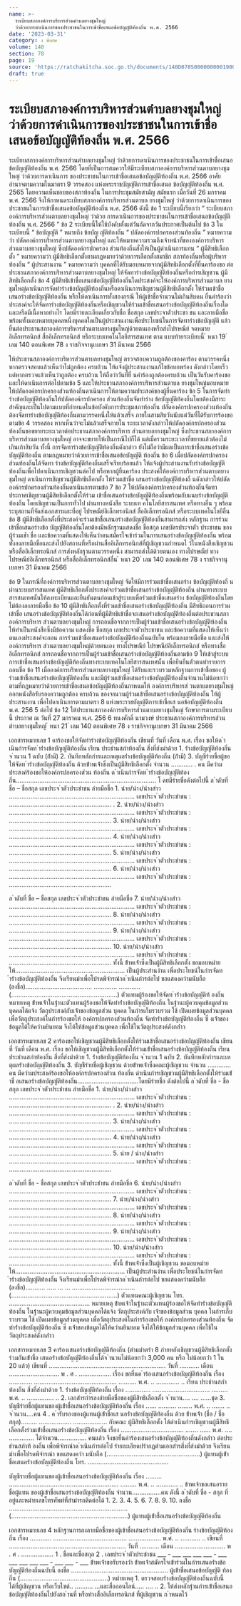```yaml
---
name: >-
  ระเบียบสภาองค์การบริหารส่วนตำบลยางชุมใหญ่
  ว่าด้วยการดำเนินการของประชาชนในการเข้าชื่อเสนอข้อบัญญัติท้องถิ่น พ.ศ. 2566
date: '2023-03-31'
category: ง พิเศษ
volume: 140
section: 78
page: 19
source: 'https://ratchakitcha.soc.go.th/documents/140D078S0000000001900.pdf'
draft: true
---
```


# ระเบียบสภาองค์การบริหารส่วนตำบลยางชุมใหญ่ ว่าด้วยการดำเนินการของประชาชนในการเข้าชื่อเสนอข้อบัญญัติท้องถิ่น พ.ศ. 2566

ระเบียบสภาองค์การบริหารส่วนตำบลยางชุมใหญ่ ว่าด้วยการดาเนินการของประชาชนในการเข้าชื่อเสนอข้อบัญญัติท้องถิ่น พ.ศ. 2566 โดยที่เป็นการสมควรให้มีระเบียบสภาองค์การบริหารส่วนตาบลยางชุมใหญ่ ว่าด้วยการดาเนินการ ของประชาชนในการเข้าชื่อเสนอข้อบัญญัติท้องถิ่น พ.ศ. 2566 อาศัยอำนาจตามความในมาตรา 9 วรรคสอง แห่งพระราชบัญญัติการเข้าชื่อเสนอ ข้อบัญญัติท้องถิ่น พ.ศ. 2565 โดยความเห็นชอบของสภาท้องถิ่น ในการประชุมสมัยสามัญ สมัยแรก เมื่อวันที่ 26 มกราคม พ.ศ. 2566 จึงให้กาหนดระเบียบสภาองค์การบริหารส่วนตาบล ยางชุมใหญ่ ว่าด้วยการดาเนินการของประชาชนในการเข้าชื่อเสนอข้อบัญญัติท้องถิ่น พ.ศ. 2566 ดังนี้ ข้อ 1 ระเบียบนี้เรียกว่า “ ระเบียบสภาองค์การบริหารส่วนตาบลยางชุมใหญ่ ว่าด้วย การดาเนินการของประชาชนในการเข้าชื่อเสนอข้อบัญญัติท้องถิ่น พ.ศ. 2566 ” ข้อ 2 ระเบียบนี้ให้ใช้บังคับตั้งแต่วันถัดจากวันประกาศเป็นต้นไป ข้อ 3 ในระเบียบนี้ “ ข้อบัญญัติ ” หมายถึง ข้อบัญ ญัติท้องถิ่น “ ปลัดองค์กรปกครองส่วนท้องถิ่น ” หมายความว่า ปลัดองค์การบริหารส่วนตาบลยางชุมใหญ่ และให้หมายความรวมถึงเจ้าหน้าที่ขององค์การบริหารส่วนตาบลยางชุมใหญ่ ซึ่งปลัดองค์กรปกครอง ส่วนท้องถิ่นสั่งให้เป็นผู้ดำเนินการแทน “ ผู้มีสิทธิเลือกตั้ง ” หมายความว่า ผู้มีสิทธิเลือกตั้งตามกฎหมายว่าด้วยการเลือกตั้งสมาชิก สภาท้องถิ่นหรือผู้บริหารท้องถิ่น “ ผู้ประสานงาน ” หมายความว่า บุคคลที่ได้รับมอบหมายจากผู้มีสิทธิเลือกตั้งที่ยื่นคาร้องขอ ต่อประธานสภาองค์การบริหารส่วนตาบลยางชุมใหญ่ ให้จัดทาร่างข้อบัญญัติท้องถิ่นหรือกำรเชิญชวน ผู้มีสิทธิเลือกตั้ง ข้อ 4 ผู้มีสิทธิเข้าชื่อเสนอข้อบัญญัติท้องถิ่นใดประสงค์จะให้องค์การบริหารส่วนตาบล ยางชุมใหญ่ดาเนินการจัดทำร่างข้อบัญญัติท้องถิ่นหรือดาเนินการเชิญชวนผู้มีสิทธิเลือกตั้ง ให้ร่วมเข้าชื่อ เสนอร่างข้อบัญญัติท้องถิ่น หรือให้ดาเนินการทั้งสองกรณี ให้ผู้เข้าชื่อจำนวนไม่เกินสิบคน ยื่นคำร้องว่า ประสงค์จะให้จัดทาร่างข้อบัญญัติท้องถิ่นหรือเชิญชวนให้ร่วมเข้าชื่อเสนอร่างข้อบัญญัติท้องถิ่นเรื่องใด และหรือมีเนื้อหาอย่างไร โดยมีรายละเอียดเกี่ยวกับชื่อ ชื่อสกุล เลขประจาตัวประชา ชน และลายมือชื่อ พร้อมทั้งมอบหมายบุคคลหนึ่งบุคคลใดเป็นผู้ประสานงานเพื่อประโยชน์ในการจัดทาร่างข้อบัญญัติ แล้วยื่นต่อประธานสภาองค์การบริหารส่วนตาบลยางชุมใหญ่ด้วยตนเองหรือส่งไปรษณีย์ จดหมาย อิเล็กทรอนิกส์ สื่ออิเล็กทรอนิกส์ หรือระบบเทคโนโลยีสารสนเทศ ตาม แบบท้ายระเบียบนี้ ้ หนา 19 ่ เลม 140 ตอนพิเศษ 78 ง ราชกิจจานุเบกษา 31 มีนาคม 2566

ให้ประธานสภาองค์การบริหารส่วนตาบลยางชุมใหญ่ ตรวจสอบความถูกต้องของคาร้อง ตามวรรคหนึ่ง หากตรวจสอบแล้วเห็นว่าไม่ถูกต้อง ครบถ้วน ให้แจ้งผู้ประสานงานแก้ไขข้อบกพร่อง ดังกล่าวโดยเร็ว แต่หากตรวจแล้วเห็นว่าถูกต้อง ครบถ้วน ให้ถือว่าวันที่ยื่ นคำร้องถูกต้องครบถ้วน เป็นวันรับคาร้องขอและให้ดาเนินการต่อไปตามข้อ 5 และให้ประธานสภาองค์การบริหารส่วนตาบล ยางชุมใหญ่มอบหมายให้ปลัดองค์กรปกครองส่วนท้องถิ่นดาเนินการให้ตามความประสงค์ของผู้ยื่นคาร้อง ข้อ 5 ในการจัดทำร่างข้อบัญญัติท้องถิ่นให้ปลัดองค์กรปกครอง ส่วนท้องถิ่นจัดทำร่าง ข้อบัญญัติท้องถิ่นโดยต้องมีสาระสำคัญและเป็นไปตามแบบที่กำหนดในข้อบังคับการประชุมสภาท้องถิ่น ปลัดองค์กรปกครองส่วนท้องถิ่น ต้องจัดทาร่างข้อบัญญัติท้องถิ่นตามวรรคหนึ่งให้แล้วเสร็จ ภายในสามสิบวันนับแต่วันที่ได้รับการร้องขอตามข้อ 4 วรรคสอง หากเห็นว่าจะไม่แล้วเสร็จภายใน ระยะเวลาดังกล่าวให้ปลัดองค์กรปกครองส่วนท้องถิ่นขอขยายระยะเวลาต่อประธานสภาองค์การบริหาร ส่วนตาบลยางชุมใหญ่ ซึ่งประธานสภาองค์การบริหารส่วนตาบลยางชุมใหญ่ อาจจะขยายให้เป็นกรณีไปก็ได้ แต่เมื่อรวมระยะเวลาที่ขยายแล้วต้องไม่เกินเก้าสิบวัน ทั้งนี้ การจัดทาร่างข้อบัญญัติท้องถิ่นดังกล่าว ยังไม่ถือว่ามีผลเป็นการเข้าชื่อเสนอร่างข้อบัญญัติท้องถิ่น ตามกฎหมายว่าด้วยการเข้าชื่อเสนอข้อบัญญัติ ท้องถิ่น ข้อ 6 เมื่อปลัดองค์กรปกครองส่วนท้องถิ่นได้จัดทา ร่างข้อบัญญัติท้องถิ่นเสร็จเรียบร้อยแล้ว ให้แจ้งผู้ประสานงานรับร่างข้อบัญญัติท้องถิ่นเพื่อไปดาเนินการเชิญชวนต่อไป หรือหากผู้ยื่นคาร้อง ประสงค์ให้องค์การบริหารส่วนตาบลยางชุมใหญ่ ดาเนินการเชิญชวนผู้มีสิทธิเลือกตั้ง ให้ร่วมเข้าชื่อ เสนอร่างข้อบัญญัติท้องถิ่ นดังกล่าวให้ปลัดองค์กรปกครองส่วนท้องถิ่นดาเนินการตามข้อ 7 ข้อ 7 ให้ปลัดองค์กรปกครองส่วนท้องถิ่นจัดทาประกาศเชิญชวนผู้มีสิทธิเลือกตั้งให้ร่วม เข้าชื่อเสนอร่างข้อบัญญัติท้องถิ่นพร้อมกับแนบร่างข้อบัญญัติท้องถิ่น โดยเชิญชวนเป็นการทั่วไป ผ่านทางหนังสือ ระบบเท คโนโลยีสารสนเทศ หรือทางอื่น ๆ พร้อมระบุสถานที่จัดส่งเอกสารและที่อยู่ ไปรษณีย์อิเล็กทรอนิกส์ สื่ออิเล็กทรอนิกส์ หรือระบบเทคโนโลยีอื่น ข้อ 8 ผู้มีสิทธิเลือกตั้งที่ประสงค์จะร่วมเข้าชื่อเสนอร่างข้อบัญญัติท้องถิ่นสามารถส่ง หลักฐาน การร่วมเข้าชื่อเสนอร่างข้อ บัญญัติท้องถิ่นโดยต้องมีหลักฐานแสดงชื่อ ชื่อสกุล เลขบัตรประจาตัว ประชาชน ของผู้ร่วมเข้ำ ชื่อ และข้อความที่แสดงให้เห็นว่าตนสมัครใจเข้าร่วมในการเสนอร่างข้อบัญญัติท้องถิ่น พร้อมทั้งลงลายมือชื่อและส่งไปยังสถานที่หรือผ่านสื่ออิเล็กทรอนิกส์ที่ผู้เชิญชวนกำหนดไ ว้ในหนังสือเชิญชวน หรือสื่ออิเล็กทรอนิกส์ การส่งหลักฐานตามวรรคหนึ่ง สามารถส่งได้ด้วยตนเอง ทางไปรษณีย์ ทางไปรษณีย์อิเล็กทรอนิกส์ หรือสื่ออิเล็กทรอนิกส์อื่น ้ หนา 20 ่ เลม 140 ตอนพิเศษ 78 ง ราชกิจจานุเบกษา 31 มีนาคม 2566

ข้อ 9 ในกรณีที่องค์การบริหารส่วนตาบลยางชุมใหญ่ จัดให้มีการร่วมเข้าชื่อเสนอร่าง ข้อบัญญัติท้องถิ่ นผ่านระบบสารสนเทศ ผู้มีสิทธิเลือกตั้งประสงค์จะร่วมเข้าชื่อเสนอร่างข้อบัญญัติท้องถิ่น ผ่านทางระบบสารสนเทศนั้นให้ลงทะเบียนและยืนยันตนก่อนเข้าสู่ระบบเพื่อร่วมเข้าชื่อเสนอร่าง ข้อบัญญัติท้องถิ่นโดยไม่ต้องลงลายมือชื่อ ข้อ 10 ผู้มีสิทธิเลือกตั้งที่ร่วมเข้าชื่อเสนอร่างข้อบัญญัติท้องถิ่น มีสิทธิถอนการร่วมเข้าชื่อ เสนอร่างข้อบัญญัติท้องถิ่นได้ก่อนที่ผู้มีสิทธิเข้าชื่อจะเสนอร่างข้อบัญญัติท้องถิ่นต่อประธานสภาองค์การบริหาร ส่วนตาบลยางชุมใหญ่ การถอนชื่อจากการเป็นผู้ร่วมเข้าชื่อเสนอร่ำงข้อบัญญัติท้องถิ่น ให้ทำเป็นหนังสือซึ่งมีข้อความ แสดงชื่อ ชื่อสกุล เลขประจาตัวประชาชน และข้อความที่แสดงให้เห็นว่าตนเองประสงค์จะถอน การร่วมเข้าชื่อเสนอร่างข้อบัญญัติท้องถิ่นฉบับใด พร้อมลงลายมือชื่อ และส่งให้องค์การบริหาร ส่วนตาบลยางชุมใหญ่ด้วยตนเอง ทางไปรษณีย์ ไปรษณีย์อิเล็กทรอนิกส์ หรือทางสื่ออิเล็กทรอนิกส์ การถอนชื่อจากการเป็นผู้ร่วมเข้าชื่อเสนอร่างข้อบัญญัติท้องถิ่นตามข้อ 9 ให้เข้าสู่ระบบ การเข้าชื่อเสนอร่างข้อบัญญัติท้องถิ่นทางระบบเทคโนโลยีสารสนเทศนั้น เพื่อยืนยืนตัวตนทำรายการถอนชื่อ ข้อ 11 เมื่อองค์การบริหารส่วนตาบลยางชุมใหญ่ ได้รับและรวบรวมหลักฐานการเข้าชื่อของ ผู้ร่วมเข้าชื่อเสนอร่างข้อบัญญัติท้องถิ่น และมีผู้ร่วมเข้าชื่อเสนอร่างข้อบัญญัติท้องถิ่นจำนวนไม่น้อยกว่า ตามที่กฎหมายว่าด้วยการเข้าชื่อเสนอข้อบัญญัติท้องถิ่นกาหนดให้ องค์การบริหารส่ วนตาบลยางชุมใหญ่ ออกหนังสือรับรองความถูกต้อง ครบถ้วน ของจานวนผู้ร่วมเข้าชื่อเสนอร่างข้อบัญญัติท้องถิ่น ให้ผู้ประสานงาน เพื่อไปดาเนินการตามมาตรา 8 แห่งพระราชบัญญัติการเข้าชื่อเส นอข้อบัญญัติท้องถิ่น พ.ศ. 256 5 ต่อไป ข้อ 12 ให้ประธานสภาองค์การบริหารส่วนตาบลยางชุมใหญ่ รักษาการตามระเบียบนี้ ประกาศ ณ วันที่ 27 มกราคม พ.ศ. 256 6 ทนงศักดิ์ นามวงษ์ ประธานสภาองค์การบริหารส่วนตำบลยางชุมใหญ่ ้ หนา 21 ่ เลม 140 ตอนพิเศษ 78 ง ราชกิจจานุเบกษา 31 มีนาคม 2566

เอกสารหมายเลข 1 คาร้องขอให้จัดทำร่างข้อบัญญัติท้องถิ่น เขียนที่ วันที่ เดือน พ.ศ. เรื่อง ขอให้ด ําเนินกํารจัดท ําร่ํางข้อบัญญัติท้องถิ่น เรียน ประธํานสภําท้องถิ่น สิ่งที่ส่งมําด้วย 1. ร่ํางข้อบัญญัติท้องถิ่น จ ํานวน 1 ฉบับ (ถ้ํามี) 2. บันทึกหลักกํารและเหตุผลร่ํางข้อบัญญัติท้องถิ่น (ถ้ํามี) 3. บัญชีรํายชื่อผู้ขอให้จัดท ําร่ํางข้อบัญญัติท้องถิ่น ด้วยข้ําพเจ้ําซึ่งเป็นผู้มีสิทธิเลือกตั้ง จํานวน ............ . คน มีควํามประสงค์ร้องขอให้องค์กรปกครองส่วน ท้องถิ่น ด ําเนินกํารจัดท ําร่ํางข้อบัญญัติท้องถิ่น.............................................................................. โ ดยมีรํายชื่อดังต่อไปนี้ ล ําดับที่ ชื่อ – ชื่อสกุล เลขประจ ําตัวประชําชน ลํายมือชื่อ 1. นําย/นําง/นํางสําว ...................................................................... เลขประจ ําตัวประชําชน : ......................................................... . 2. นําย/นําง/นํางสําว ...................................................................... เลขประจ ําตัวประชําชน : ......................................................... 3. นําย/นําง/นํางสําว ...................................................................... เลขประจ ําตัวประชําชน : ......................................................... 4. นําย/นําง/นํางสําว ...................................................................... เลขประจ ําตัวประชําชน : ......................................................... 5. นําย/นําง/นํางสําว ...................................................................... เลขประจ ําตัวประชําชน : ......................................................... 6. นําย/นําง/นํางสําว ...................................................................... เลขประจ ําตัวประชําชน : .........................................................

ล ําดับที่ ชื่อ – ชื่อสกุล เลขประจ ําตัวประชําชน ลํายมือชื่อ 7. นําย/นําง/นํางสําว ...................................................................... เลขประจ ําตัวประชําชน : ......................................................... 8. นําย/นําง/นํางสําว ...................................................................... เลขประจ ําตัวประชําชน : ......................................................... 9. นําย/นําง/นํางสําว ...................................................................... เลขประจ ําตัวประชําชน : ......................................................... 10. นําย/นําง/นํางสําว ...................................................................... เลขประจ ําตัวประชําชน : ......................................................... ทั้งนี้ ข้ําพเจ้ําซึ่งเป็นผู้มีสิทธิเลือกตั้ง ขอมอบหมํายให้............................................................. เป็นผู้ประสํานงําน เพื่อประโยชน์ในกํารจัดท ําร่ํางข้อบัญญัติท้องถิ่น จึงเรียนมําเพื่อโปรดพิจํารณําด ําเนินกํารต่อไป ขอแสดงควํามนับถือ (ลงชื่อ)..................................... ............. ............ (...........................................................) ตัวแทนผู้ร้องขอให้จัดท ําร่ํางข้อบัญญัติท้ องถิ่น หมายเหตุ ข้ําพเจ้ําในฐํานะตัวแทนผู้ร้องขอให้จัดทําร่ํางข้อบัญญัติท้องถิ่น ในฐํานะผู้ควบคุมข้อมูลส่วนบุคคลได้แจ้ง วัตถุประสงค์กับเจ้ําของข้อมูลส่วน บุคคล ในกํารเก็บรวบรวม ใช้ เปิดเผยข้อมูลส่วนบุคคล เพื่อวัตถุประสงค์ในกํารร้องขอให้ องค์กรปกครองส่วนท้องถิ่น จัดทําร่ํางข้อบัญญัติท้องถิ่น ซึ่ งเจ้ําของข้อมูลได้ให้ควํามยินยอม จึงได้ให้ข้อมูลส่วนบุคคล เพื่อใช้ในวัตถุประสงค์ดังกล่ําว

เอกสารหมายเลข 2 คาร้องขอให้เชิญชวนผู้มีสิทธิเลือกตั้งให้ร่วมเข้าชื่อเสนอร่างข้อบัญญัติท้องถิ่น เขียนที่ วันที่ เดือน พ.ศ. เรื่อง ขอให้เชิญชวนผู้มีสิทธิเลือกตั้งให้ร่วมเข้ําชื่อเสนอร่ํางข้อบัญญัติท้องถิ่น เรียน ประธํานสภําท้องถิ่น สิ่งที่ส่งมําด้วย 1. ร่ํางข้อบัญญัติท้องถิ่น จ ํานวน 1 ฉบับ 2. บันทึกหลักกํารและเหตุผลร่ํางข้อบัญญัติท้องถิ่น 3. บัญชีรํายชื่อผู้เชิญชวน ด้วยข้ําพเจ้ําซึ่งคณะผู้เชิญชวน จํานวน ............. คน มีควํามประสงค์ร้องขอให้องค์กรปกครองส่วน ท้องถิ่น ดําเนินกํารเชิญชวนผู้มีสิทธิเลือกตั้งให้ร่วมเข้ําชื่ อเสนอร่ํางข้อบัญญัติท้องถิ่น..................................โดยมีรํายชื่อ ดังต่อไปนี้ ล ําดับที่ ชื่อ - ชื่อสกุล เลขประจ ําตัวประชําชน ลํายมือชื่อ 1. นําย/นําง/นํางสําว ...................................................................... เลขประจ ําตัวประชําชน : ......................................................... . 2. นําย/นําง/นํางสําว ...................................................................... เลขประจ ําตัวประชําชน : ......................................................... 3. นําย/นําง/นํางสําว ...................................................................... เลขประจ ําตัวประชําชน : ......................................................... 4. นําย/นําง/นํางสําว ...................................................................... เลขประจ ําตัวประชําชน : ......................................................... 5. นําย / นําง/นํางสําว ...................................................................... เลขประจ ําตัวประชําชน : .........................................................

ล ําดับที่ ชื่อ - ชื่อสกุล เลขประจ ําตัวประชําชน ลํายมือชื่อ 6. นําย/นําง/นํางสําว ...................................................................... เลขประจ ําตัวประชําชน : ......................................................... 7. นําย/นําง/นํางสําว ...................................................................... เลขประจ ําตัวประชําชน : ......................................................... 8. นําย/นําง/นํางสําว ...................................................................... เลขประจ ําตัวประชําชน : ......................................................... 9. นําย/นําง/นํางสําว ...................................................................... เลขประจ ําตัวประชําชน : ......................................................... 10. นําย/นําง/นํางสําว ...................................................................... เลขประจ ําตัวประชําชน : ......................................................... ทั้งนี้ ข้ําพเจ้ําซึ่งเป็นผู้เชิญชวน ขอมอบหมํายให้............................................................. เป็นผู้ประสํานงําน เพื่อประโยชน์ในกํารจัดท ําร่ํางข้อบัญญัติท้องถิ่น จึงเรียนมําเพื่อโปรดพิจํารณําด ําเนินกํารต่อไป ขอแสดงควํามนับถือ (ลงชื่อ)........... ..... ... ... ................................... (...........................................................) ตัวแทนคณะผู้เชิญชวน โทร. ............................................. หมายเหตุ ข้ําพเจ้ําในฐํานะตัวแทนผู้ร้องขอให้จัดทําร่ํางข้อบัญญัติท้องถิ่น ในฐํานะผู้ควบคุมข้อมูลส่วนบุคคลได้แจ้ง วัตถุประสงค์กับ เจ้ําของข้อมูลส่วน บุคคล ในกํารเก็บรวบรวม ใช้ เปิดเผยข้อมูลส่วนบุคคล เพื่อวัตถุประสงค์ในกํารร้องขอให้ องค์กรปกครองส่วนท้องถิ่น จัดทําร่ํางข้อบัญญัติท้องถิ่น ซึ่ งเจ้ําของข้อมูลได้ให้ควํามยินยอม จึงได้ให้ข้อมูลส่วนบุคคล เพื่อใช้ในวัตถุประสงค์ดังกล่ําว

เอกสารหมายเลข 3 คาร้องเสนอร่างข้อบัญญัติท้องถิ่น (ตํามมําตรํา 8 ภํายหลังเชิญชวนผู้มีสิทธิเลือกตั้งร่วมกันเข้ําชื่อ เสนอร่ํางข้อบัญญัติท้องถิ่นได้จ ํานวนไม่น้อยกว่ํา 3,000 คน หรือ ไม่น้อยกว่ํา 1 ใน 20 แล้ว) เขียนที่ ................................................................. วันที่ ........... เดือน ............................ พ . ศ . .................. เรื่อง ขอยื่นค ําร้องเสนอร่ํางข้อบัญญัติท้องถิ่น เรื่อง ............. .............................................. .......... พ.ศ. .. ............. .. เรียน ประธํานสภําท้องถิ่น สิ่งที่ส่งมําด้วย 1. ร่ํางข้อบัญญัติท้องถิ่น เรื่อง .............. ................................ ......... พ.ศ. .. ............... .. 2. เอกสํารกํารลงลํายมือชื่อของผู้มีสิทธิเลือกตั้ง จ ํานวน.... .... ......ชุด 3. บัญชีรํายชื่อผู้แทนของผู้เข้ําชื่อเสนอร่ํางข้อบัญญัติท้องถิ่น เรื่อง ...... .......... ........ พ.ศ. .. ....... .. จ ํานวน....คน 4 . ค ํารับรองของผู้แทนผู้เข้ําชื่อเส นอร่ํางข้อบัญญัติท้องถิ่น ด้วย ข้ําพเจ้ํา (ชื่อ / ชื่อสกุล)......... .................. ................... กับคณะ ผู้มีสิทธิเลือกตั้ง ได้ดําเนินกํารเชิญชวนผู้มีสิทธิเลือกตั้งร่วมเข้ําชื่อเสนอร่ํางข้อบัญญัติท้องถิ่น เรื่อง ................................... ....... ...... พ.ศ. .... .............. ได้จํานวน................ คนแล้ว จึงขอยื่นคําร้องเสนอร่ํางข้อบัญญัติท้องถิ่นดังกล่ําว ต่อประธํานสภําท้ องถิ่น เพื่อพิจํารณําด ําเนินกํารต่อไป รํายละเอียดปรํากฏตํามเอกสํารสิ่งที่ส่งมําด้วย จึงเรียนมําเพื่อโปรดพิจํารณํา ขอแสดงควํา มนับถือ (....................................................) ผู้แทนผู้เข้ําชื่อเสนอร่ํางข้อบัญญัติท้องถิ่น โทร. .............................................

บัญชีรายชื่อผู้แทนของผู้เข้าชื่อเสนอร่างข้อบัญญัติท้องถิ่น เรื่อง ......... ............................................................. ......... พ.ศ. .. ............ .. ข้าพเจ้าขอเสนอรายชื่อผู้แทน ของผู้เข้าชื่อเสนอร่างข้อบัญญัติท้องถิ่น จำนวน................คน ดังนี้ ล ําดับที่ ชื่อ - สกุล ที่อยู่และหมํายเลขโทรศัพท์ที่สํามํารถติดต่อได้ 1. 2. 3. 4. 5. 6. 7. 8. 9. 10. ลงชื่อ .................................................................. (.................................................................) ผู้แทนผู้เข้ําชื่อเสนอร่ํางข้อบัญญัติท้องถิ่น

เอกสารหมายเลข 4 หลักฐานการลงลายมือชื่อของผู้เข้าชื่อเสนอร่างข้อบัญญัติท้องถิ่น ร่างข้อบัญญัติท้องถิ่น เรื่อง ............ ......................................... .................. พ.ศ. .. ........... .. เขียนที่ ................................................................. วันที่ ........... เดือน ............................ พ . ศ . .................. 1 . ชื่อและชื่อสกุล 2 . เลขประจ ําตัวประชําชน ___ - ___ ___ ___ ___ - ___ ___ ___ ___ ___ - ___ ___ - ___ ข้ําพเจ้ําขอรับรองว่ํา ข้ําพเจ้ําสมัครใจเข้ําร่วมในกํารเสนอร่ํางข้อบัญญัติท้องถิ่นฉบับนี้ ลงชื่อ ...................................................... ผู้เข้ําชื่อเสนอข้อบัญญัติ ท้องถิ่น (.................................................) หมํายเหตุ 1. ตรวจสอบร่ํางข้อบัญญัติท้องถิ่นฉบับนี้ ได้ที่ผู้เชิญชวน หรือเว็บไซต์.. .......... ...และสื่อออนไลน์..... .... .. 2. ให้ส่งหลักฐํานกํารเข้ําชื่อเสนอข้อบัญญัติท้องถิ่นไปยังสถ ํานที่ หรือทํางสื่ออิเล็กทรอนิกส์ ที่ผู้เชิญชวน ก ําหนดไว้
